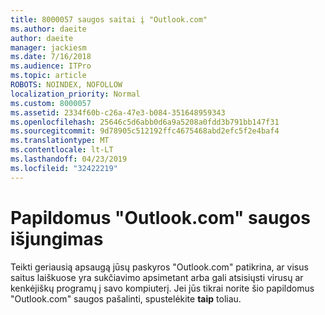 ```yaml
---
title: 8000057 saugos saitai į "Outlook.com"
ms.author: daeite
author: daeite
manager: jackiesm
ms.date: 7/16/2018
ms.audience: ITPro
ms.topic: article
ROBOTS: NOINDEX, NOFOLLOW
localization_priority: Normal
ms.custom: 8000057
ms.assetid: 2334f60b-c26a-47e3-b084-351648959343
ms.openlocfilehash: 25646c5d6abb0d6a9a5208a0fdd3b791bb147f31
ms.sourcegitcommit: 9d78905c512192ffc4675468abd2efc5f2e4baf4
ms.translationtype: MT
ms.contentlocale: lt-LT
ms.lasthandoff: 04/23/2019
ms.locfileid: "32422219"
---
```

# <a name="disabling-advanced-outlookcom-security"></a>Papildomus "Outlook.com" saugos išjungimas

Teikti geriausią apsaugą jūsų paskyros "Outlook.com" patikrina, ar visus saitus laiškuose yra sukčiavimo apsimetant arba gali atsisiųsti virusų ar kenkėjiškų programų į savo kompiuterį. Jei jūs tikrai norite šio papildomus "Outlook.com" saugos pašalinti, spustelėkite **taip** toliau. 
  

